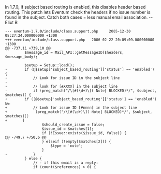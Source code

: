 In 1.7.0, if subject based routing is enabled, this disables header
based routing. This patch lets Eventum check the headers if no issue
number is found in the subject. Catch both cases = less manual email
association. -- Eliot B

    --- eventum-1.7.0/include/class.support.php     2005-12-30 08:27:24.000000000 +1300
    +++ eventum/include/class.support.php   2006-02-22 20:09:09.000000000 +1300
    @@ -737,11 +739,10 @@
             $message_id = Mail_API::getMessageID($headers, $message_body);

             $setup = Setup::load();
    -        if (@$setup['subject_based_routing']['status'] == 'enabled') {
    -            // Look for issue ID in the subject line
    -
    -            // look for [#XXXX] in the subject line
    -            if (preg_match("/\[#(\d+)\]( Note| BLOCKED)*/", $subject, $matches)) {
    +        if ((@$setup['subject_based_routing']['status'] == 'enabled') &&
    +            // Look for issue ID [#nnnn] in the subject line
    +             (preg_match("/\[#(\d+)\]( Note| BLOCKED)*/", $subject, $matches)))
    +       {
                     $should_create_issue = false;
                     $issue_id = $matches[1];
                     if (!Issue::exists($issue_id, false)) {
    @@ -749,7 +750,6 @@
                     } elseif (!empty($matches[2])) {
                         $type = 'note';
                     }
    -            }
             } else {
                 // - if this email is a reply:
                 if (count($references) > 0) {